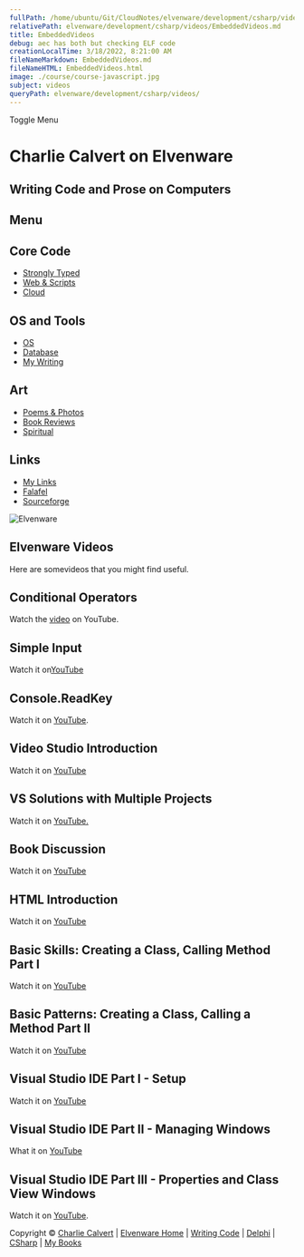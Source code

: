 ```yaml
---
fullPath: /home/ubuntu/Git/CloudNotes/elvenware/development/csharp/videos/EmbeddedVideos.md
relativePath: elvenware/development/csharp/videos/EmbeddedVideos.md
title: EmbeddedVideos
debug: aec has both but checking ELF code
creationLocalTime: 3/18/2022, 8:21:00 AM
fileNameMarkdown: EmbeddedVideos.md
fileNameHTML: EmbeddedVideos.html
image: ./course/course-javascript.jpg
subject: videos
queryPath: elvenware/development/csharp/videos/
---
```


<!-- toc -->
<!-- tocstop -->

Toggle Menu

Charlie Calvert on Elvenware
============================

Writing Code and Prose on Computers
-----------------------------------

Menu
----

Core Code
---------

-   [Strongly Typed](../../index.html)
-   [Web & Scripts](../../web/index.html)
-   [Cloud](../../cloud/index.shtml)

OS and Tools
------------

-   [OS](../../../os/index.html)
-   [Database](../../database/index.html)
-   [My Writing](../../../books/index.html)

Art
---

-   [Poems & Photos](../../../Art/index.html)
-   [Book Reviews](../../../books/reading/index.html)
-   [Spiritual](../../../spirit/index.html)

Links
-----

-   [My Links](../../../links.html)
-   [Falafel](http://www.falafel.com/)
-   [Sourceforge](http://sourceforge.net/projects/elvenware/)

![Elvenware](../../../images/elvenwarelogo.png)

Elvenware Videos
----------------

Here are somevideos that you might find useful.

Conditional Operators
---------------------

Watch the [video](http://youtu.be/xNFTubew7rI) on YouTube.

Simple Input
------------

Watch it on[YouTube](http://www.youtube.com/watch?v=XFGGGEbEkT4)

Console.ReadKey
---------------

Watch it on [YouTube](http://youtu.be/wADLyaBWojE).

Video Studio Introduction
-------------------------

Watch it on [YouTube](http://youtu.be/Kt2v3ItFTrk)

VS Solutions with Multiple Projects
-----------------------------------

Watch it on [YouTube.](http://youtu.be/ja7jh_zKjU4)

Book Discussion
---------------

Watch it on [YouTube](http://youtu.be/TzZjh1P9f_Q)

HTML Introduction
-----------------

Watch it on [YouTube](http://youtu.be/wWHXh2wa8Io)

Basic Skills: Creating a Class, Calling Method Part I
-----------------------------------------------------

Watch it on [YouTube](http://youtu.be/RA_tt05J-js)

Basic Patterns: Creating a Class, Calling a Method Part II
----------------------------------------------------------

Watch it on [YouTube](http://youtu.be/s8Ud9p_AsWE)

Visual Studio IDE Part I - Setup
--------------------------------

Watch it on [YouTube](http://youtu.be/7mBt0iIC7KI)

Visual Studio IDE Part II - Managing Windows
--------------------------------------------

What it on [YouTube](http://www.youtube.com/watch?v=V1dwIV9Cbww)

Visual Studio IDE Part III - Properties and Class View Windows
--------------------------------------------------------------

Watch it on [YouTube](http://www.youtube.com/watch?v=FRIUFwiPp-U).

Copyright © [Charlie Calvert](../../../index.html) | [Elvenware
Home](../../../index.html) | [Writing Code](../../index.html) |
[Delphi](../../delphi/index.html) | [CSharp](../index.html) | [My
Books](../../../books/index.html)
